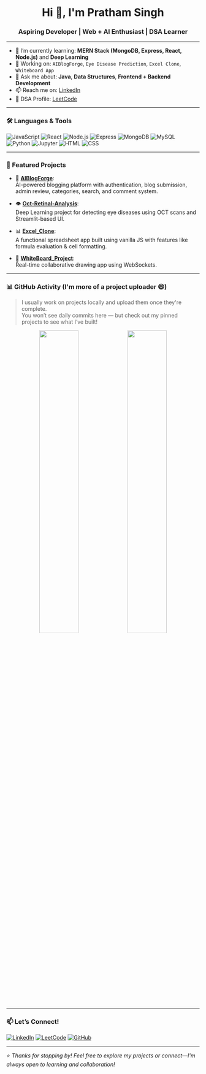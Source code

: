 <h1 align="center">Hi 👋, I'm Pratham Singh</h1>
<h3 align="center">Aspiring Developer | Web + AI Enthusiast | DSA Learner</h3>

---

- 🌱 I’m currently learning: **MERN Stack (MongoDB, Express, React, Node.js)** and **Deep Learning**
- 🔭 Working on: `AIBlogForge`, `Eye Disease Prediction`, `Excel Clone`, `Whiteboard App`
- 💬 Ask me about: **Java**, **Data Structures**, **Frontend + Backend Development**
- 📫 Reach me on: [LinkedIn](https://www.linkedin.com/in/pratham-singh-42b943347/)
- 🧠 DSA Profile: [LeetCode](https://leetcode.com/Pratham_Singh18/)

---

### 🛠️ Languages & Tools

![JavaScript](https://img.shields.io/badge/-JavaScript-F7DF1E?style=for-the-badge&logo=javascript&logoColor=black)
![React](https://img.shields.io/badge/-React-61DAFB?style=for-the-badge&logo=react&logoColor=black)
![Node.js](https://img.shields.io/badge/-Node.js-339933?style=for-the-badge&logo=node.js&logoColor=white)
![Express](https://img.shields.io/badge/-Express-000000?style=for-the-badge&logo=express&logoColor=white)
![MongoDB](https://img.shields.io/badge/-MongoDB-47A248?style=for-the-badge&logo=mongodb&logoColor=white)
![MySQL](https://img.shields.io/badge/-MySQL-4479A1?style=for-the-badge&logo=mysql&logoColor=white)
![Python](https://img.shields.io/badge/-Python-3776AB?style=for-the-badge&logo=python&logoColor=white)
![Jupyter](https://img.shields.io/badge/-Jupyter-F37626?style=for-the-badge&logo=jupyter&logoColor=white)
![HTML](https://img.shields.io/badge/-HTML5-E34F26?style=for-the-badge&logo=html5&logoColor=white)
![CSS](https://img.shields.io/badge/-CSS3-1572B6?style=for-the-badge&logo=css3)

---

### 📌 Featured Projects

- 📰 [**AIBlogForge**](https://github.com/prathamas/AIBlogForge):  
  AI-powered blogging platform with authentication, blog submission, admin review, categories, search, and comment system.  

- 👁️ [**Oct-Retinal-Analysis**](https://github.com/prathamas/Oct-Retinal-Analysis):  
  Deep Learning project for detecting eye diseases using OCT scans and Streamlit-based UI.  

- 📊 [**Excel_Clone**](https://github.com/prathamas/Excel_Clone):  
  A functional spreadsheet app built using vanilla JS with features like formula evaluation & cell formatting.  

- 🎨 [**WhiteBoard_Project**](https://github.com/prathamas/WhiteBoard_Project):  
  Real-time collaborative drawing app using WebSockets.  

---

### 📊 GitHub Activity (I'm more of a project uploader 😄)

> I usually work on projects locally and upload them once they're complete.  
> You won’t see daily commits here — but check out my pinned projects to see what I’ve built!

<p align="center">
  <img src="https://github-readme-stats.vercel.app/api?username=prathamas&show_icons=true&theme=tokyonight" width="45%" />
  <img src="https://streak-stats.demolab.com?user=prathamas&theme=tokyonight&hide_border=true" width="45%" />
</p>

---

### 📫 Let’s Connect!

[![LinkedIn](https://img.shields.io/badge/-LinkedIn-blue?style=flat-square&logo=linkedin)](https://www.linkedin.com/in/pratham-singh-42b943347/)
[![LeetCode](https://img.shields.io/badge/-LeetCode-orange?style=flat-square&logo=leetcode&logoColor=white)](https://leetcode.com/Pratham_Singh18/)
[![GitHub](https://img.shields.io/badge/-GitHub-181717?style=flat-square&logo=github)](https://github.com/prathamas)

---

⭐️ *Thanks for stopping by! Feel free to explore my projects or connect—I'm always open to learning and collaboration!*


